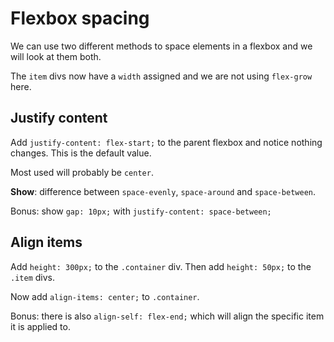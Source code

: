 # Flexbox spacing

We can use two different methods to space elements in a flexbox and we will look at them both.

The `item` divs now have a `width` assigned and we are not using `flex-grow` here.

## Justify content

Add `justify-content: flex-start;` to the parent flexbox and notice nothing changes. This is the default value.

Most used will probably be `center`.

**Show**: difference between `space-evenly`, `space-around` and `space-between`.

Bonus: show `gap: 10px;` with `justify-content: space-between;`

## Align items

Add `height: 300px;` to the `.container` div. Then add `height: 50px;` to the `.item` divs.

Now add `align-items: center;` to `.container`.

Bonus: there is also `align-self: flex-end;` which will align the specific item it is applied to.
